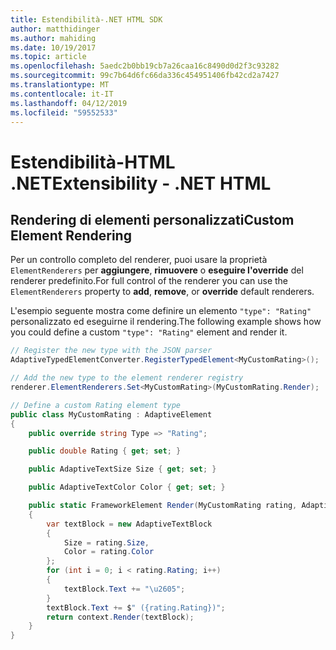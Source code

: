 ```yaml
---
title: Estendibilità-.NET HTML SDK
author: matthidinger
ms.author: mahiding
ms.date: 10/19/2017
ms.topic: article
ms.openlocfilehash: 5aedc2b0bb19cb7a26caa16c8490d0d2f3c93282
ms.sourcegitcommit: 99c7b64d6fc66da336c454951406fb42cd2a7427
ms.translationtype: MT
ms.contentlocale: it-IT
ms.lasthandoff: 04/12/2019
ms.locfileid: "59552533"
---
```

# <a name="extensibility---net-html"></a><span data-ttu-id="be604-102">Estendibilità-HTML .NET</span><span class="sxs-lookup"><span data-stu-id="be604-102">Extensibility - .NET HTML</span></span>

## <a name="custom-element-rendering"></a><span data-ttu-id="be604-103">Rendering di elementi personalizzati</span><span class="sxs-lookup"><span data-stu-id="be604-103">Custom Element Rendering</span></span>

<span data-ttu-id="be604-104">Per un controllo completo del renderer, puoi usare la proprietà `ElementRenderers` per **aggiungere**, **rimuovere** o **eseguire l'override** del renderer predefinito.</span><span class="sxs-lookup"><span data-stu-id="be604-104">For full control of the renderer you can use the `ElementRenderers` property to **add**, **remove**, or **override** default renderers.</span></span>

<span data-ttu-id="be604-105">L'esempio seguente mostra come definire un elemento `"type": "Rating"` personalizzato ed eseguirne il rendering.</span><span class="sxs-lookup"><span data-stu-id="be604-105">The following example shows how you could define a custom `"type": "Rating"` element and render it.</span></span>

```csharp
// Register the new type with the JSON parser
AdaptiveTypedElementConverter.RegisterTypedElement<MyCustomRating>();

// Add the new type to the element renderer registry
renderer.ElementRenderers.Set<MyCustomRating>(MyCustomRating.Render);

// Define a custom Rating element type
public class MyCustomRating : AdaptiveElement
{
    public override string Type => "Rating";

    public double Rating { get; set; }

    public AdaptiveTextSize Size { get; set; }

    public AdaptiveTextColor Color { get; set; }

    public static FrameworkElement Render(MyCustomRating rating, AdaptiveRenderContext context)
    {
        var textBlock = new AdaptiveTextBlock
        {
            Size = rating.Size,
            Color = rating.Color
        };
        for (int i = 0; i < rating.Rating; i++)
        {
            textBlock.Text += "\u2605";
        }
        textBlock.Text += $" ({rating.Rating})";
        return context.Render(textBlock);
    }
}
```
